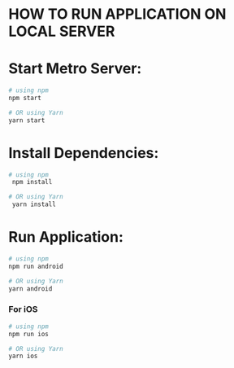 # HOW TO RUN APPLICATION ON LOCAL SERVER

# Start Metro Server:

```bash
# using npm
npm start

# OR using Yarn
yarn start
```

# Install Dependencies:

```bash
# using npm
 npm install

# OR using Yarn
 yarn install
```

# Run Application:

```bash
# using npm
npm run android

# OR using Yarn
yarn android
```

### For iOS

```bash
# using npm
npm run ios

# OR using Yarn
yarn ios
```
